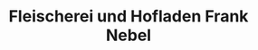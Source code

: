 ---
title: "Fleischerei und Hofladen Frank Nebel"
url: /breitenworbis/fleischerei-und-hofladen-frank-nebel/
shop: Metzgerei
---
